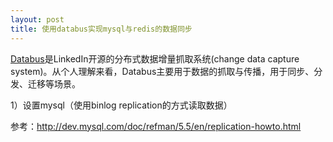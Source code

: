 ```yaml
---
layout: post
title: 使用databus实现mysql与redis的数据同步
---
```



[Databus](https://github.com/linkedin/databus "Databus")是LinkedIn开源的分布式数据增量抓取系统(change data capture system)。从个人理解来看，Databus主要用于数据的抓取与传播，用于同步、分发、迁移等场景。

1）设置mysql（使用binlog replication的方式读取数据）

参考：http://dev.mysql.com/doc/refman/5.5/en/replication-howto.html



